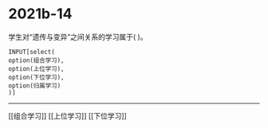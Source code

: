 # 2021b-14
学生对“遗传与变异”之间关系的学习属于( )。
```meta-bind
INPUT[select(
option(组合学习),
option(上位学习),
option(下位学习),
option(归属学习)
)]
```

---

[[组合学习]]
[[上位学习]]
[[下位学习]]
